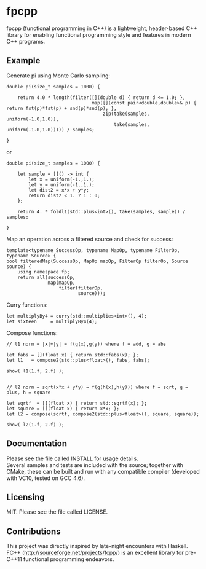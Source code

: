 fpcpp
===========================

fpcpp (functional programming in C++) is a lightweight, header-based C++ library for enabling functional programming style and features
in modern C++ programs.


Example
-------------

Generate pi using Monte Carlo sampling:

    double pi(size_t samples = 1000) {    
    
        return 4.0 * length(filter([](double d) { return d <= 1.0; }, 
                                   map([](const pair<double,double>& p) { return fst(p)*fst(p) + snd(p)*snd(p); },
                                       zip(take(samples, uniform(-1.0,1.0)),
                                           take(samples, uniform(-1.0,1.0))))) / samples;
                                           
    }
or

    double pi(size_t samples = 1000) {
    
        let sample = []() -> int { 
            let x = uniform(-1.,1.); 
            let y = uniform(-1.,1.);
            let dist2 = x*x + y*y;
            return dist2 < 1. ? 1 : 0;
        };

        return 4. * foldl1(std::plus<int>(), take(samples, sample)) / samples;
        
    }

Map an operation across a filtered source and check for success: 

    template<typename SuccessOp, typename MapOp, typename FilterOp, typename Source> {
    bool filteredMap(SuccessOp, MapOp mapOp, FilterOp filterOp, Source source) { 
        using namespace fp;
        return all(successOp,
                   map(mapOp,
                       filter(filterOp,
                              source)));
    
Curry functions:
   
    let multiplyBy4 = curry(std::multiplies<int>(), 4);
    let sixteen     = multiplyBy4(4);
    
Compose functions:

    // l1 norm = |x|+|y| = f(g(x),g(y)) where f = add, g = abs

    let fabs = [](float x) { return std::fabs(x); };
    let l1   = compose2(std::plus<float>(), fabs, fabs);
    
    show( l1(1.f, 2.f) );


    // l2 norm = sqrt(x*x + y*y) = f(g(h(x),h(y))) where f = sqrt, g = plus, h = square

    let sqrtf  = [](float x) { return std::sqrtf(x); };
    let square = [](float x) { return x*x; };
    let l2 = compose(sqrtf, compose2(std::plus<float>(), square, square));
    
    show( l2(1.f, 2.f) );
    

    
Documentation
-------------

Please see the file called INSTALL for usage details.  
Several samples and tests are included with the source; together with CMake, these can be built and run 
with any compatible compiler (developed with VC10, tested on GCC 4.6).  

Licensing
---------

MIT.
Please see the file called LICENSE.

Contributions
-------------

This project was directly inspired by late-night encounters with Haskell.  FC++ (http://sourceforge.net/projects/fcpp/) 
is an excellent library for pre-C++11 functional programming endeavors. 